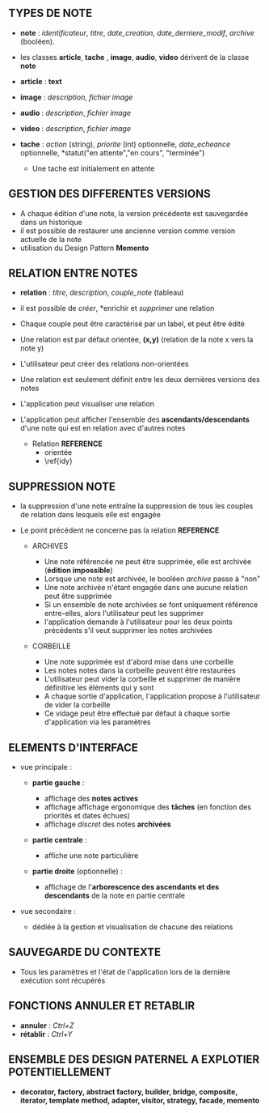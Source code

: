 ## TYPES DE NOTE 	

* **note** : *identificateur*, *titre*, *date_creation*, *date_derniere_modif*, *archive* (booléen).
* les classes **article**, **tache** , **image**, **audio**, **video** dérivent de la classe **note**

* **article** : **text**
* **image** : *description*, *fichier image*
* **audio** : *description*, *fichier image*
* **video** : *description*, *fichier image*

* **tache** : *action* (string), *priorite* (int) optionnelle, *date_echeance* optionnelle, *statut("en attente","en cours", "terminée")
	*  Une tache est initialement en attente

## GESTION DES DIFFERENTES VERSIONS

* A chaque édition d'une note, la version précédente est sauvegardée dans un historique
* il est possible de restaurer une ancienne version comme version actuelle de la note
* utilisation du Design Pattern **Memento**

## RELATION ENTRE NOTES

* **relation** : *titre*, *description*, *couple_note* (tableau)
* il est possible de *créer*, *enrichir et *supprimer* une relation
* Chaque couple peut être caractérisé par un label, et peut être édité
* Une relation est par défaut orientée, **(x,y)** (relation de la note x vers la note y)
* L'utilisateur peut créer des relations non-orientées
* Une relation est seulement définit entre les deux dernières versions des notes
* L'application peut visualiser une relation
* L'application peut afficher l'ensemble des **ascendants/descendants** d'une note qui est en relation avec d'autres notes
	
	* Relation **REFERENCE**
		* orientée 
		*  \ref{idy}

## SUPPRESSION NOTE

* la suppression d'une note entraîne la suppression de tous les couples de relation dans lesquels elle est engagée
* Le point précédent ne concerne pas la relation **REFERENCE**

	* ARCHIVES
		* Une note référencée ne peut être supprimée, elle est archivée (**édition impossible**)
		* Lorsque une note est archivée, le booléen *archive* passe à "non"
		* Une note archivée n'étant engagée dans une aucune relation peut être supprimée
		* Si un ensemble de note archivées se font uniquement référence entre-elles, alors l'utilisateur peut les supprimer
		* l'application demande à l'utilisateur pour les deux points précédents s'il veut supprimer les notes archivées

	* CORBEILLE 	
		* Une note supprimée est d'abord mise dans une corbeille
		* Les notes notes dans la corbeille peuvent être restaurées
		* L'utilisateur peut vider la corbeille et supprimer de manière définitive les éléments qui y sont
		* A chaque sortie d'application, l'application propose à l'utilisateur de vider la corbeille
		* Ce vidage peut être effectué par défaut à chaque sortie d'application via les paramètres

## ELEMENTS D'INTERFACE

* vue principale :

	* **partie gauche** :
		 * affichage des **notes actives**
		 * affichage affichage ergonomique des **tâches** (en fonction des priorités et dates échues)
		 * affichage *discret* des notes **archivées**
	 
	* **partie centrale** :
		* affiche une note particulière
		
	* **partie droite**  (optionnelle) :
		* affichage de l'**arborescence des ascendants et des descendants** de la note en partie centrale
		
* vue secondaire :
	
	* dédiée à la gestion et visualisation de chacune des relations
	
## SAUVEGARDE DU CONTEXTE

* Tous les paramètres et l'état de l'application lors de la dernière exécution sont récupérés 

## FONCTIONS ANNULER ET RETABLIR 

* **annuler** : *Ctrl+Z*
* **rétablir** : *Ctrl+Y*

## ENSEMBLE DES DESIGN PATERNEL A EXPLOTIER POTENTIELLEMENT 

* **decorator, factory, abstract factory, builder, bridge, composite, iterator, template method, adapter, visitor, strategy, facade, memento**